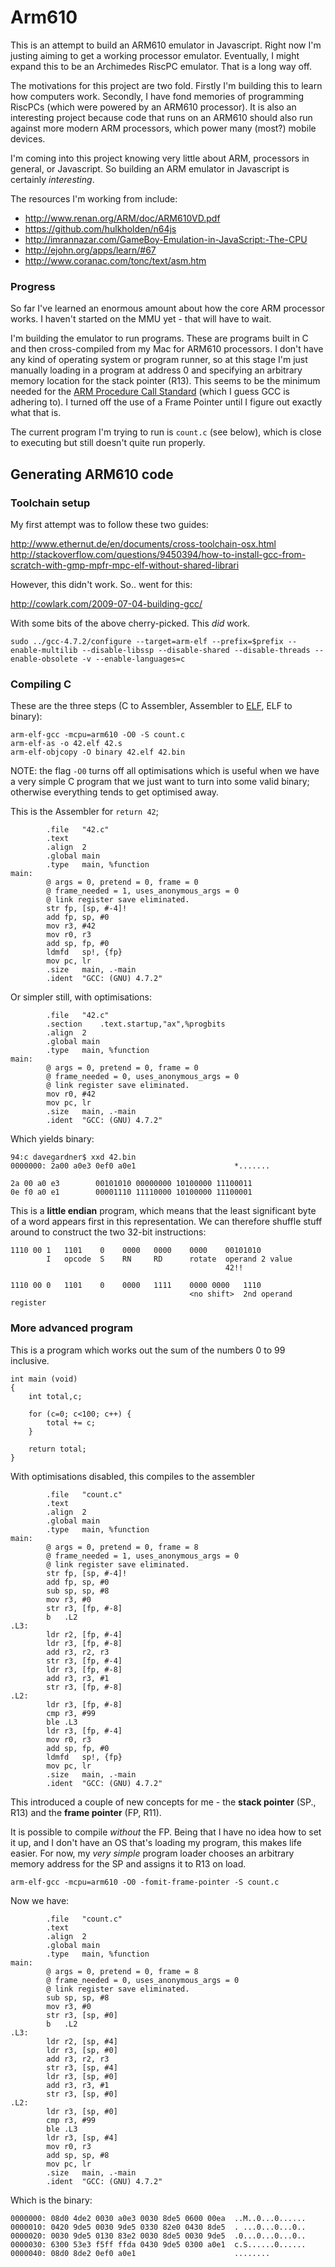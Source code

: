 # Arm610

This is an attempt to build an ARM610 emulator in Javascript. Right now I'm
justing aiming to get a working processor emulator. Eventually, I might expand
this to be an Archimedes RiscPC emulator. That is a long way off.

The motivations for this project are two fold. Firstly I'm building this to
learn how computers work. Secondly, I have fond memories of programming
RiscPCs (which were powered by an ARM610 processor). It is also an interesting
project because code that runs on an ARM610 should also run against more
modern ARM processors, which power many (most?) mobile devices.

I'm coming into this project knowing very little about ARM, processors in
general, or Javascript. So building an ARM emulator in Javascript is
certainly _interesting_.

The resources I'm working from include:

 - http://www.renan.org/ARM/doc/ARM610VD.pdf
 - https://github.com/hulkholden/n64js
 - http://imrannazar.com/GameBoy-Emulation-in-JavaScript:-The-CPU
 - http://ejohn.org/apps/learn/#67
 - http://www.coranac.com/tonc/text/asm.htm


### Progress

So far I've learned an enormous amount about how the core ARM processor works.
I haven't started on the MMU yet - that will have to wait.

I'm building the emulator to run programs. These are programs built in C
and then cross-compiled from my Mac for ARM610 processors. I don't have any
kind of operating system or program runner, so at this stage I'm just
manually loading in a program at address 0 and specifying an arbitrary
memory location for the stack pointer (R13). This seems to be the minimum
needed for the [ARM Procedure Call Standard](http://infocenter.arm.com/help/topic/com.arm.doc.ihi0042d/IHI0042D_aapcs.pdf)
(which I guess GCC is adhering to). I turned off the use of a Frame Pointer
until I figure out exactly what that is.

The current program I'm trying to run is `count.c` (see below), which is close
to executing but still doesn't quite run properly.


## Generating ARM610 code

### Toolchain setup

My first attempt was to follow these two guides:

http://www.ethernut.de/en/documents/cross-toolchain-osx.html
http://stackoverflow.com/questions/9450394/how-to-install-gcc-from-scratch-with-gmp-mpfr-mpc-elf-without-shared-librari

However, this didn't work. So.. went for this:

http://cowlark.com/2009-07-04-building-gcc/

With some bits of the above cherry-picked. This _did_ work.

    sudo ../gcc-4.7.2/configure --target=arm-elf --prefix=$prefix --enable-multilib --disable-libssp --disable-shared --disable-threads --enable-obsolete -v --enable-languages=c


### Compiling C

These are the three steps (C to Assembler, Assembler to [ELF](http://stackoverflow.com/questions/2427011/what-is-the-difference-between-elf-files-and-bin-files),
ELF to binary):

    arm-elf-gcc -mcpu=arm610 -O0 -S count.c
    arm-elf-as -o 42.elf 42.s
    arm-elf-objcopy -O binary 42.elf 42.bin

NOTE: the flag `-O0` turns off all optimisations which is useful when we
have a very simple C program that we just want to turn into some valid binary;
otherwise everything tends to get optimised away.

This is the Assembler for `return 42`;

            .file	"42.c"
            .text
            .align	2
            .global	main
            .type	main, %function
    main:
            @ args = 0, pretend = 0, frame = 0
            @ frame_needed = 1, uses_anonymous_args = 0
            @ link register save eliminated.
            str	fp, [sp, #-4]!
            add	fp, sp, #0
            mov	r3, #42
            mov	r0, r3
            add	sp, fp, #0
            ldmfd	sp!, {fp}
            mov	pc, lr
            .size	main, .-main
            .ident	"GCC: (GNU) 4.7.2"

Or simpler still, with optimisations:

            .file	"42.c"
            .section	.text.startup,"ax",%progbits
            .align	2
            .global	main
            .type	main, %function
    main:
            @ args = 0, pretend = 0, frame = 0
            @ frame_needed = 0, uses_anonymous_args = 0
            @ link register save eliminated.
            mov	r0, #42
            mov	pc, lr
            .size	main, .-main
            .ident	"GCC: (GNU) 4.7.2"

Which yields binary:

    94:c davegardner$ xxd 42.bin 
    0000000: 2a00 a0e3 0ef0 a0e1                      *.......

    2a 00 a0 e3        00101010 00000000 10100000 11100011
    0e f0 a0 e1        00001110 11110000 10100000 11100001

This is a **little endian** program, which means that the least significant
byte of a word appears first in this representation. We can therefore
shuffle stuff around to construct the two 32-bit instructions:

    1110 00 1   1101    0    0000   0000    0000    00101010
            I   opcode  S    RN     RD      rotate  operand 2 value
                                                    42!!

    1110 00 0   1101    0    0000   1111    0000 0000   1110
                                            <no shift>  2nd operand register

### More advanced program

This is a program which works out the sum of the numbers 0 to 99 inclusive.

    int main (void)
    {
        int total,c;

        for (c=0; c<100; c++) {
            total += c;
        }

        return total;
    }

With optimisations disabled, this compiles to the assembler 

            .file	"count.c"
            .text
            .align	2
            .global	main
            .type	main, %function
    main:
            @ args = 0, pretend = 0, frame = 8
            @ frame_needed = 1, uses_anonymous_args = 0
            @ link register save eliminated.
            str	fp, [sp, #-4]!
            add	fp, sp, #0
            sub	sp, sp, #8
            mov	r3, #0
            str	r3, [fp, #-8]
            b	.L2
    .L3:
            ldr	r2, [fp, #-4]
            ldr	r3, [fp, #-8]
            add	r3, r2, r3
            str	r3, [fp, #-4]
            ldr	r3, [fp, #-8]
            add	r3, r3, #1
            str	r3, [fp, #-8]
    .L2:
            ldr	r3, [fp, #-8]
            cmp	r3, #99
            ble	.L3
            ldr	r3, [fp, #-4]
            mov	r0, r3
            add	sp, fp, #0
            ldmfd	sp!, {fp}
            mov	pc, lr
            .size	main, .-main
            .ident	"GCC: (GNU) 4.7.2"

This introduced a couple of new concepts for me - the **stack pointer** (SP., R13)
and the **frame pointer** (FP, R11).

It is possible to compile _without_ the FP. Being that I have no idea how to
set it up, and I don't have an OS that's loading my program, this makes life
easier. For now, my _very simple_ program loader chooses an arbitrary memory
address for the SP and assigns it to R13 on load.

    arm-elf-gcc -mcpu=arm610 -O0 -fomit-frame-pointer -S count.c

Now we have:

            .file	"count.c"
            .text
            .align	2
            .global	main
            .type	main, %function
    main:
            @ args = 0, pretend = 0, frame = 8
            @ frame_needed = 0, uses_anonymous_args = 0
            @ link register save eliminated.
            sub	sp, sp, #8
            mov	r3, #0
            str	r3, [sp, #0]
            b	.L2
    .L3:
            ldr	r2, [sp, #4]
            ldr	r3, [sp, #0]
            add	r3, r2, r3
            str	r3, [sp, #4]
            ldr	r3, [sp, #0]
            add	r3, r3, #1
            str	r3, [sp, #0]
    .L2:
            ldr	r3, [sp, #0]
            cmp	r3, #99
            ble	.L3
            ldr	r3, [sp, #4]
            mov	r0, r3
            add	sp, sp, #8
            mov	pc, lr
            .size	main, .-main
            .ident	"GCC: (GNU) 4.7.2"

Which is the binary:

    0000000: 08d0 4de2 0030 a0e3 0030 8de5 0600 00ea  ..M..0...0......
    0000010: 0420 9de5 0030 9de5 0330 82e0 0430 8de5  . ...0...0...0..
    0000020: 0030 9de5 0130 83e2 0030 8de5 0030 9de5  .0...0...0...0..
    0000030: 6300 53e3 f5ff ffda 0430 9de5 0300 a0e1  c.S......0......
    0000040: 08d0 8de2 0ef0 a0e1                      ........

